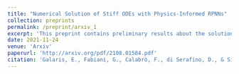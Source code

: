 ```yaml
---
title: "Numerical Solution of Stiff ODEs with Physics-Informed RPNNs"
collection: preprints
permalink: /preprint/arxiv_1
excerpt: 'This preprint contains preliminary results about the solution of stiff ODEs with Random Projection Neural Networks'
date: 2021-11-24
venue: 'Arxiv'
paperurl: 'http://arxiv.org/pdf/2108.01584.pdf'
citation: 'Galaris, E., Fabiani, G., Calabrò, F., di Serafino, D., & Siettos, C. (2021). Numerical Solution of Stiff ODEs with Physics-Informed RPNNs. arXiv preprint arXiv:2108.01584.'
---
```

